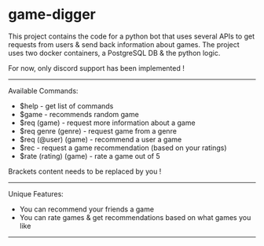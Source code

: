 # game-digger
This project contains the code for a python bot that uses several APIs to get requests from users &amp; send back information about games.
The project uses two docker containers, a PostgreSQL DB & the python logic.

For now, only discord support has been implemented !
---- ----
Available Commands:
  - $help - get list of commands
  - $game - recommends random game
  - $req (game) - request more information about a game
  - $req genre (genre) - request game from a genre
  - $req (@user) (game) - recommend a user a game
  - $rec - request a game recommendation (based on your ratings)
  - $rate (rating) (game) - rate a game out of 5 

Brackets content needs to be replaced by you !
---- ----
Unique Features:
- You can recommend your friends a game
- You can rate games & get recommendations based on what games you like
---- ----
